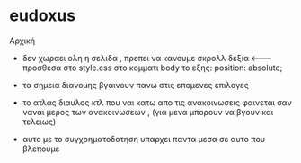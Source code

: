 # eudoxus
 Αρχική 
 
 - δεν χωραει ολη η σελιδα , πρεπει να κανουμε σκρολλ δεξια                      <--- προσθεσα στο style.css στο κομματι body το εξης: position: absolute;
 
 - τα σημεια διανομης βγαινουν πανω στις επομενες επιλογες
 - το ατλας διαυλος κτλ που ναι κατω απο τις ανακοινωσεις φαινεται σαν ναναι μερος των ανακοινωσεων , (για μενα μπορουν να βγουν και τελειως)
 - αυτο με το συγχρηματοδοτηση υπαρχει παντα μεσα σε αυτο που βλεπουμε 
